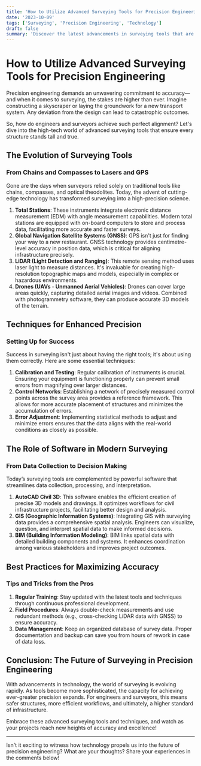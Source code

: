 ```yaml
---
title: 'How to Utilize Advanced Surveying Tools for Precision Engineering'
date: '2023-10-09'
tags: ['Surveying', 'Precision Engineering', 'Technology']
draft: false
summary: 'Discover the latest advancements in surveying tools that are revolutionizing the field of precision engineering. Learn about the technologies, techniques, and best practices that ensure pinpoint accuracy in your engineering projects.'
---
```


# How to Utilize Advanced Surveying Tools for Precision Engineering

Precision engineering demands an unwavering commitment to accuracy—and when it comes to surveying, the stakes are higher than ever. Imagine constructing a skyscraper or laying the groundwork for a new transport system. Any deviation from the design can lead to catastrophic outcomes.

So, how do engineers and surveyors achieve such perfect alignment? Let's dive into the high-tech world of advanced surveying tools that ensure every structure stands tall and true.

## The Evolution of Surveying Tools

### From Chains and Compasses to Lasers and GPS

Gone are the days when surveyors relied solely on traditional tools like chains, compasses, and optical theodolites. Today, the advent of cutting-edge technology has transformed surveying into a high-precision science.

1. **Total Stations**: These instruments integrate electronic distance measurement (EDM) with angle measurement capabilities. Modern total stations are equipped with on-board computers to store and process data, facilitating more accurate and faster surveys.
2. **Global Navigation Satellite Systems (GNSS)**: GPS isn't just for finding your way to a new restaurant. GNSS technology provides centimetre-level accuracy in position data, which is critical for aligning infrastructure precisely.
3. **LiDAR (Light Detection and Ranging)**: This remote sensing method uses laser light to measure distances. It's invaluable for creating high-resolution topographic maps and models, especially in complex or hazardous environments.
4. **Drones (UAVs - Unmanned Aerial Vehicles)**: Drones can cover large areas quickly, capturing detailed aerial images and videos. Combined with photogrammetry software, they can produce accurate 3D models of the terrain.

## Techniques for Enhanced Precision

### Setting Up for Success

Success in surveying isn't just about having the right tools; it's about using them correctly. Here are some essential techniques:

1. **Calibration and Testing**: Regular calibration of instruments is crucial. Ensuring your equipment is functioning properly can prevent small errors from magnifying over larger distances.
2. **Control Networks**: Establishing a network of precisely measured control points across the survey area provides a reference framework. This allows for more accurate placement of structures and minimizes the accumulation of errors.
3. **Error Adjustment**: Implementing statistical methods to adjust and minimize errors ensures that the data aligns with the real-world conditions as closely as possible.

## The Role of Software in Modern Surveying

### From Data Collection to Decision Making

Today’s surveying tools are complemented by powerful software that streamlines data collection, processing, and interpretation.

1. **AutoCAD Civil 3D**: This software enables the efficient creation of precise 3D models and drawings. It optimizes workflows for civil infrastructure projects, facilitating better design and analysis.
2. **GIS (Geographic Information Systems)**: Integrating GIS with surveying data provides a comprehensive spatial analysis. Engineers can visualize, question, and interpret spatial data to make informed decisions.
3. **BIM (Building Information Modeling)**: BIM links spatial data with detailed building components and systems. It enhances coordination among various stakeholders and improves project outcomes.

## Best Practices for Maximizing Accuracy

### Tips and Tricks from the Pros

1. **Regular Training**: Stay updated with the latest tools and techniques through continuous professional development.
2. **Field Procedures**: Always double-check measurements and use redundant methods (e.g., cross-checking LiDAR data with GNSS) to ensure accuracy.
3. **Data Management**: Keep an organized database of survey data. Proper documentation and backup can save you from hours of rework in case of data loss.

## Conclusion: The Future of Surveying in Precision Engineering

With advancements in technology, the world of surveying is evolving rapidly. As tools become more sophisticated, the capacity for achieving ever-greater precision expands. For engineers and surveyors, this means safer structures, more efficient workflows, and ultimately, a higher standard of infrastructure.

Embrace these advanced surveying tools and techniques, and watch as your projects reach new heights of accuracy and excellence!

---

Isn't it exciting to witness how technology propels us into the future of precision engineering? What are your thoughts? Share your experiences in the comments below!